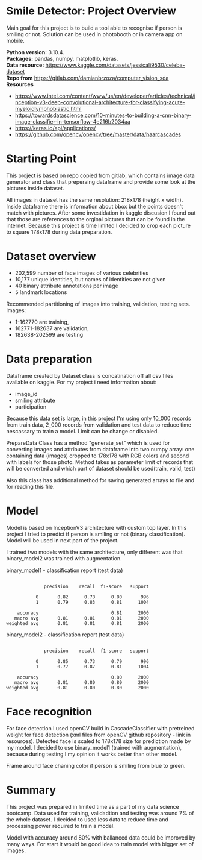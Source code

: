 # Smile Detector: Project Overview

Main goal for this project is to build a tool able to recognise if person is smiling or not. Solution can be used in photobooth or in camera app on mobile. 


**Python version:** 3.10.4.  
**Packages:** pandas, numpy, matplotlib, keras.  
**Data resource:** https://www.kaggle.com/datasets/jessicali9530/celeba-dataset  
**Repo from**  https://gitlab.com/damianbrzoza/computer_vision_sda  
**Resources**
- https://www.intel.com/content/www/us/en/developer/articles/technical/inception-v3-deep-convolutional-architecture-for-classifying-acute-myeloidlymphoblastic.html
- https://towardsdatascience.com/10-minutes-to-building-a-cnn-binary-image-classifier-in-tensorflow-4e216b2034aa
- https://keras.io/api/applications/
- https://github.com/opencv/opencv/tree/master/data/haarcascades


# Starting Point
This project is based on repo copied from gitlab, which contains image data generator and class that preperaing dataframe and provide some look at the pictures inside dataset.

All images in dataset has the same resolution: 218x178 (height x width). Inside dataframe there is information about bbox but the points doesn't match with pictures. After some 
investidation in kaggle discusion I found out that those are references to the orginal pictures that can be found in the internet. Because this project is time limited I decided to crop each picture to square 178x178 during data preparation. 


# Dataset overview
- 202,599 number of face images of various celebrities
- 10,177 unique identities, but names of identities are not given
- 40 binary attribute annotations per image
- 5 landmark locations

Recommended partitioning of images into training, validation, testing sets. Images:
- 1-162770 are training, 
- 162771-182637 are validation, 
- 182638-202599 are testing

# Data preparation
Dataframe created by Dataset class is concatination off all csv files available on kaggle. For my project i need information about:
- image_id
- smiling attribute
- participation 

Because this data set is large, in this project I'm using only 10_000 records from train data, 2_000 records from validation and test data to reduce time nescassary to train a model. Limit can be change or disabled. 

PrepareData Class has a method "generate_set" which is used for converting images and attributes from dataframe into two numpy array: one containing data (images) cropped to 178x178 with RGB colors and second with labels for those photo. Method takes as parameter limit of records that will be converted and which part of dataset should be used(train, valid, test)

Also this class has additional method for saving generated arrays to file and for reading this file.

# Model 
Model is based on InceptionV3 architecture with custom top layer. In this project I tried to predict if person is smiling or not (binary classification). Model will be used in next part of the project. 

I trained two models with the same architecture, only different was that binary_model2 was trained with augmentation. 

binary_model1 - classification report (test data)  
```

              precision    recall  f1-score   support

           0       0.82      0.78      0.80       996
           1       0.79      0.83      0.81      1004

    accuracy                           0.81      2000
   macro avg       0.81      0.81      0.81      2000
weighted avg       0.81      0.81      0.81      2000

```

binary_model2 - classification report (test data)  
```

              precision    recall  f1-score   support

           0       0.85      0.73      0.79       996
           1       0.77      0.87      0.81      1004

    accuracy                           0.80      2000
   macro avg       0.81      0.80      0.80      2000
weighted avg       0.81      0.80      0.80      2000

```


# Face recognition 
For face detection I used openCV build in CascadeClassifier with pretreined weight for face detection (xml files from openCV github repository - link in resources).
Detected face is scaled to 178x178 size for prediction made by my model. I decided to use binary_model1 (trained with augmentation), because during testing I my opinion it works better than other model. 

Frame around face chaning color if person is smiling from blue to green. 

# Summary 
This project was prepared in limited time as a part of my data science bootcamp. Data used for training, validadtion and testing was around 7% of the whole dataset. I decided to used less data to reduce time and processing power required to train a model. 

Model with accuracy around 80% with ballanced data could be improved by many ways. For start it would be good idea to train model with bigger set of images. 

